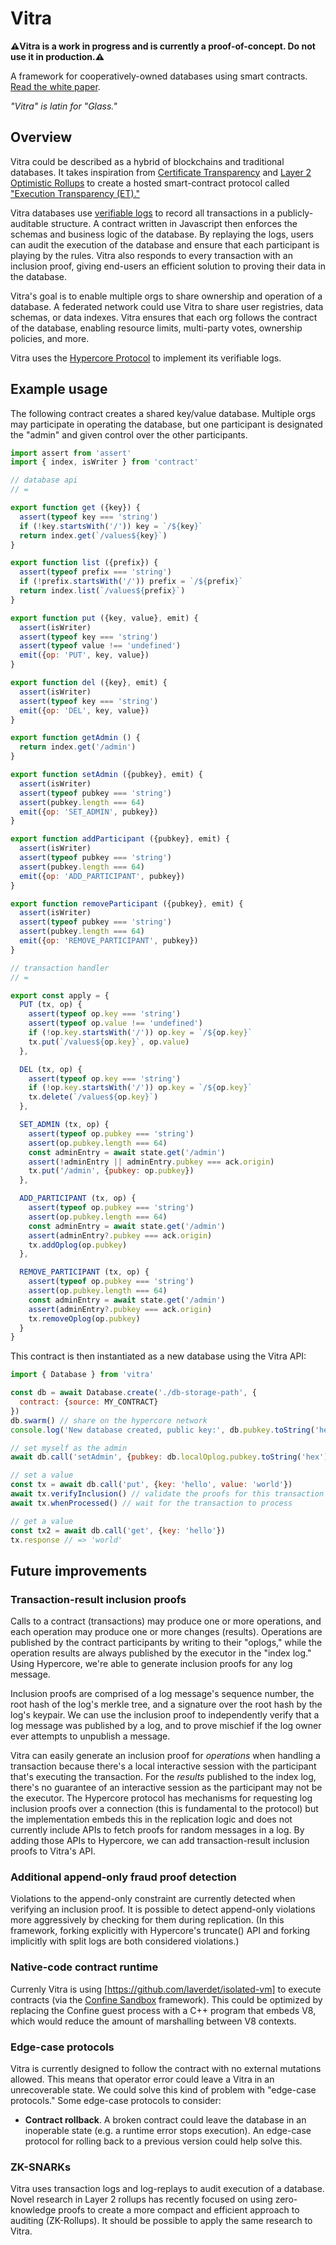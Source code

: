 # Vitra

**⚠️Vitra is a work in progress and is currently a proof-of-concept. Do not use it in production.⚠️**

A framework for cooperatively-owned databases using smart contracts. [Read the white paper](https://github.com/pfrazee/vitra/blob/master/docs/whitepaper.md).

*"Vitra" is latin for "Glass."*

## Overview

Vitra could be described as a hybrid of blockchains and traditional databases. It takes inspiration from [Certificate Transparency](https://certificate.transparency.dev/) and [Layer 2 Optimistic Rollups](https://ethereum.org/en/developers/docs/scaling/layer-2-rollups/) to create a hosted smart-contract protocol called ["Execution Transparency (ET)."](https://github.com/pfrazee/vitra/blob/master/docs/whitepaper.md)

Vitra databases use [verifiable logs](https://transparency.dev/verifiable-data-structures) to record all transactions in a publicly-auditable structure. A contract written in Javascript then enforces the schemas and business logic of the database. By replaying the logs, users can audit the execution of the database and ensure that each participant is playing by the rules. Vitra also responds to every transaction with an inclusion proof, giving end-users an efficient solution to proving their data in the database.

Vitra's goal is to enable multiple orgs to share ownership and operation of a database. A federated network could use Vitra to share user registries, data schemas, or data indexes. Vitra ensures that each org follows the contract of the database, enabling resource limits, multi-party votes, ownership policies, and more.

Vitra uses the [Hypercore Protocol](https://hypercore-protocol.org) to implement its verifiable logs.

## Example usage

The following contract creates a shared key/value database. Multiple orgs may participate in operating the database, but one participant is designated the "admin" and given control over the other participants.

```js
import assert from 'assert'
import { index, isWriter } from 'contract'

// database api
// =

export function get ({key}) {
  assert(typeof key === 'string')
  if (!key.startsWith('/')) key = `/${key}`
  return index.get(`/values${key}`)
}

export function list ({prefix}) {
  assert(typeof prefix === 'string')
  if (!prefix.startsWith('/')) prefix = `/${prefix}`
  return index.list(`/values${prefix}`)
}

export function put ({key, value}, emit) {
  assert(isWriter)
  assert(typeof key === 'string')
  assert(typeof value !== 'undefined')
  emit({op: 'PUT', key, value})
}

export function del ({key}, emit) {
  assert(isWriter)
  assert(typeof key === 'string')
  emit({op: 'DEL', key, value})
}

export function getAdmin () {
  return index.get('/admin')
}

export function setAdmin ({pubkey}, emit) {
  assert(isWriter)
  assert(typeof pubkey === 'string')
  assert(pubkey.length === 64)
  emit({op: 'SET_ADMIN', pubkey})
}

export function addParticipant ({pubkey}, emit) {
  assert(isWriter)
  assert(typeof pubkey === 'string')
  assert(pubkey.length === 64)
  emit({op: 'ADD_PARTICIPANT', pubkey})
}

export function removeParticipant ({pubkey}, emit) {
  assert(isWriter)
  assert(typeof pubkey === 'string')
  assert(pubkey.length === 64)
  emit({op: 'REMOVE_PARTICIPANT', pubkey})
}

// transaction handler
// =

export const apply = {
  PUT (tx, op) {
    assert(typeof op.key === 'string')
    assert(typeof op.value !== 'undefined')
    if (!op.key.startsWith('/')) op.key = `/${op.key}`
    tx.put(`/values${op.key}`, op.value)
  },

  DEL (tx, op) {
    assert(typeof op.key === 'string')
    if (!op.key.startsWith('/')) op.key = `/${op.key}`
    tx.delete(`/values${op.key}`)
  },

  SET_ADMIN (tx, op) {
    assert(typeof op.pubkey === 'string')
    assert(op.pubkey.length === 64)
    const adminEntry = await state.get('/admin')
    assert(!adminEntry || adminEntry.pubkey === ack.origin)
    tx.put('/admin', {pubkey: op.pubkey})
  },

  ADD_PARTICIPANT (tx, op) {
    assert(typeof op.pubkey === 'string')
    assert(op.pubkey.length === 64)
    const adminEntry = await state.get('/admin')
    assert(adminEntry?.pubkey === ack.origin)
    tx.addOplog(op.pubkey)
  },

  REMOVE_PARTICIPANT (tx, op) {
    assert(typeof op.pubkey === 'string')
    assert(op.pubkey.length === 64)
    const adminEntry = await state.get('/admin')
    assert(adminEntry?.pubkey === ack.origin)
    tx.removeOplog(op.pubkey)
  }
}
```

This contract is then instantiated as a new database using the Vitra API:

```js
import { Database } from 'vitra'

const db = await Database.create('./db-storage-path', {
  contract: {source: MY_CONTRACT}
})
db.swarm() // share on the hypercore network
console.log('New database created, public key:', db.pubkey.toString('hex'))

// set myself as the admin
await db.call('setAdmin', {pubkey: db.localOplog.pubkey.toString('hex')})

// set a value
const tx = await db.call('put', {key: 'hello', value: 'world'})
await tx.verifyInclusion() // validate the proofs for this transaction
await tx.whenProcessed() // wait for the transaction to process

// get a value
const tx2 = await db.call('get', {key: 'hello'})
tx.response // => 'world'
```

## Future improvements

### Transaction-result inclusion proofs

Calls to a contract (transactions) may produce one or more operations, and each operation may produce one or more changes (results). Operations are published by the contract participants by writing to their "oplogs," while the operation results are always published by the executor in the "index log." Using Hypercore, we're able to generate inclusion proofs for any log message. 

Inclusion proofs are comprised of a log message's sequence number, the root hash of the log's merkle tree, and a signature over the root hash by the log's keypair. We can use the inclusion proof to independently verify that a log message was published by a log, and to prove mischief if the log owner ever attempts to unpublish a message.

Vitra can easily generate an inclusion proof for *operations* when handling a transaction because there's a local interactive session with the participant that's executing the transaction. For the *results* published to the index log, there's no guarantee of an interactive session as the participant may not be the executor. The Hypercore protocol has mechanisms for requesting log inclusion proofs over a connection (this is fundamental to the protocol) but the implementation embeds this in the replication logic and does not currently include APIs to fetch proofs for random messages in a log. By adding those APIs to Hypercore, we can add transaction-result inclusion proofs to Vitra's API.

### Additional append-only fraud proof detection

Violations to the append-only constraint are currently detected when verifying an inclusion proof. It is possible to detect append-only violations more aggressively by checking for them during replication. (In this framework, forking explicitly with Hypercore's truncate() API and forking implicitly with split logs are both considered violations.)

### Native-code contract runtime

Currenly Vitra is using [https://github.com/laverdet/isolated-vm] to execute contracts (via the [Confine Sandbox](https://github.com/confine-sandbox) framework). This could be optimized by replacing the Confine guest process with a C++ program that embeds V8, which would reduce the amount of marshalling between V8 contexts.

### Edge-case protocols

Vitra is currently designed to follow the contract with no external mutations allowed. This means that operator error could leave a Vitra in an unrecoverable state. We could solve this kind of problem with "edge-case protocols." Some edge-case protocols to consider:

- **Contract rollback**. A broken contract could leave the database in an inoperable state (e.g. a runtime error stops execution). An edge-case protocol for rolling back to a previous version could help solve this.

### ZK-SNARKs

Vitra uses transaction logs and log-replays to audit execution of a database. Novel research in Layer 2 rollups has recently focused on using zero-knowledge proofs to create a more compact and efficient approach to auditing (ZK-Rollups). It should be possible to apply the same research to Vitra.